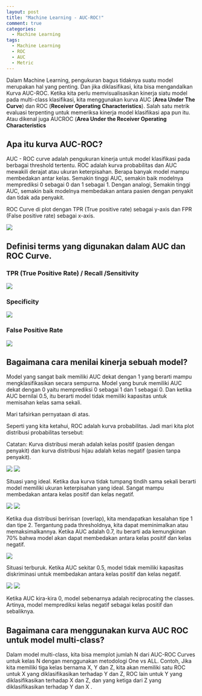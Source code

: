 ```yaml
---
layout: post
title: "Machine Learning - AUC-ROC!"
comment: true
categories:
  - Machine Learning
tags:
  - Machine Learning
  - ROC
  - AUC
  - Metric
---
```


Dalam Machine Learning, pengukuran bagus tidaknya suatu model merupakan hal yang penting. Dan jika diklasifikasi, kita bisa mengandalkan Kurva AUC-ROC. Ketika kita perlu memvisualisasikan kinerja siatu model pada multi-class klasifikasi, kita menggunakan kurva AUC (**Area Under The Curve**) dan ROC (**Receiver Operating Characteristics**). Salah satu metrik evaluasi terpenting untuk memeriksa kinerja model klasifikasi apa pun itu. Atau dikenal juga AUCROC (**Area Under the Receiver Operating Characteristics**

## Apa itu kurva AUC-ROC?
AUC - ROC curve adalah pengukuran kinerja untuk model klasifikasi pada berbagai threshold tertentu. ROC adalah kurva probabilitas dan AUC mewakili derajat atau ukuran keterpisahan. Berapa banyak model mampu membedakan antar kelas. Semakin tinggi AUC, semakin baik modelnya memprediksi 0 sebagai 0 dan 1 sebagai 1. Dengan analogi, Semakin tinggi AUC, semakin baik modelnya membedakan antara pasien dengan penyakit dan tidak ada penyakit.

ROC Curve di plot dengan TPR (True positive rate) sebagai y-axis dan FPR (False positive rate) sebagai x-axis.

![](https://cdn-images-1.medium.com/max/800/1*pk05QGzoWhCgRiiFbz-oKQ.png)

## Definisi terms yang digunakan dalam AUC dan ROC Curve.

### TPR (True Positive Rate) / Recall /Sensitivity

![](https://cdn-images-1.medium.com/max/800/1*HgxNKuUwXk9JHYBCt_KZNw.png)

### Specificity

![](https://cdn-images-1.medium.com/max/800/1*f7NmMcQtfes1ng7jtjNtHQ.png)

### False Positive Rate

![](https://cdn-images-1.medium.com/max/800/1*3GhDfiuhvINF5-9eL8g6Pw.png)

## Bagaimana cara menilai kinerja sebuah model?
Model yang sangat baik memiliki AUC dekat dengan 1 yang berarti mampu mengklasifikasikan secara sempurna. Model yang buruk memiliki AUC dekat dengan 0 yaitu memprediksi 0 sebagai 1 dan 1 sebagai 0. Dan ketika AUC bernilai 0.5, itu berarti model tidak memiliki kapasitas untuk memisahan kelas sama sekali.

Mari tafsirkan pernyataan di atas.

Seperti yang kita ketahui, ROC adalah kurva probabilitas. Jadi mari kita plot distribusi probabilitas tersebut:

Catatan: Kurva distribusi merah adalah kelas positif (pasien dengan penyakit) dan kurva distribusi hijau adalah kelas negatif (pasien tanpa penyakit).

![](https://cdn-images-1.medium.com/max/800/1*Uu-t4pOotRQFoyrfqEvIEg.png)
![](https://cdn-images-1.medium.com/max/400/1*HmVIhSKznoW8tFsCLeQjRw.png)

Situasi yang ideal. Ketika dua kurva tidak tumpang tindih sama sekali berarti model memiliki ukuran keterpisahan yang ideal. Sangat mampu membedakan antara kelas positif dan kelas negatif.

![](https://cdn-images-1.medium.com/max/800/1*yF8hvKR9eNfqqej2JnVKzg.png)
![](https://cdn-images-1.medium.com/max/400/1*-tPXUvvNIZDbqXP0qqYNuQ.png)

Ketika dua distribusi beririsan (overlap), kita mendapatkan kesalahan tipe 1 dan tipe 2. Tergantung pada thresholdnya, kita dapat meminimalkan atau memaksimalkannya. Ketika AUC adalah 0.7, itu berarti ada kemungkinan 70% bahwa model akan dapat membedakan antara kelas positif dan kelas negatif.

![](https://cdn-images-1.medium.com/max/800/1*iLW_BrJZRI0UZSflfMrmZQ.png)

Situasi terburuk. Ketika AUC sekitar 0.5, model tidak memiliki kapasitas diskriminasi untuk membedakan antara kelas positif dan kelas negatif.

![](https://cdn-images-1.medium.com/max/800/1*aUZ7H-Lw74KSucoLlj1pgw.png)
![](https://cdn-images-1.medium.com/max/400/1*k_MPO2Q9bLNH9k4Wlk6v_g.png)

Ketika AUC kira-kira 0, model sebenarnya adalah reciprocating the classes. Artinya, model memprediksi kelas negatif sebagai kelas positif dan sebaliknya.

## Bagaimana cara menggunakan kurva AUC ROC untuk model multi-class?
Dalam model multi-class, kita bisa memplot jumlah N dari AUC-ROC Curves untuk kelas N dengan menggunakan metodologi One vs ALL. Contoh, Jika kita memiliki tiga kelas bernama X, Y dan Z, kita akan memiliki satu ROC untuk X yang diklasifikasikan terhadap Y dan Z, ROC lain untuk Y yang diklasifikasikan terhadap X dan Z, dan yang ketiga dari Z yang diklasifikasikan terhadap Y dan X .